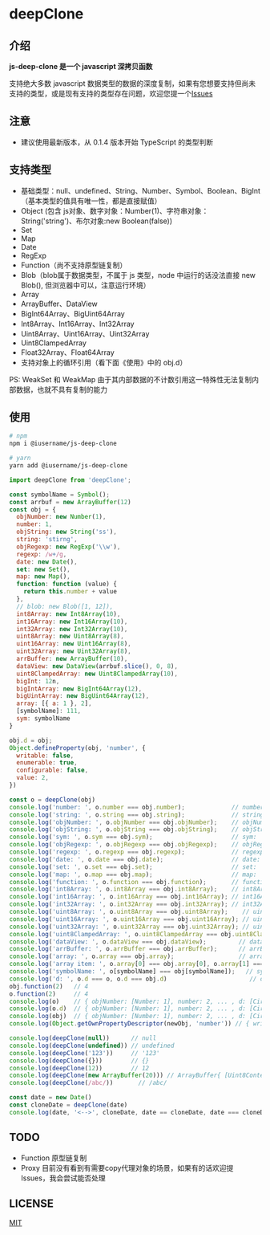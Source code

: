 # deepClone

## 介绍
<strong>js-deep-clone 是一个 javascript 深拷贝函数</strong>

支持绝大多数 javascript 数据类型的数据的深度复制，如果有您想要支持但尚未支持的类型，或是现有支持的类型存在问题，欢迎您提一个[Issues](https://github.com/YMaster/js-deep-clone/issues)

## 注意
- 建议使用最新版本，从 0.1.4 版本开始 TypeScript 的类型判断

## 支持类型
- 基础类型：null、undefined、String、Number、Symbol、Boolean、BigInt（基本类型的值具有唯一性，都是直接赋值）
- Object (包含 js对象、数字对象：Number(1)、字符串对象：String('string')、布尔对象:new Boolean(false))
- Set
- Map
- Date
- RegExp
- Function（尚不支持原型链复制）
- Blob（blob属于数据类型，不属于 js 类型，node 中运行的话没法直接 new Blob(), 但浏览器中可以，注意运行环境）
- Array
- ArrayBuffer、DataView
- BigInt64Array、BigUint64Array
- Int8Array、Int16Array、Int32Array
- Uint8Array、Uint16Array、Uint32Array
- Uint8ClampedArray
- Float32Array、Float64Array
- 支持对象上的循环引用（看下面《使用》中的 obj.d）

PS: WeakSet 和 WeakMap 由于其内部数据的不计数引用这一特殊性无法复制内部数据，也就不具有复制的能力


## 使用
```bash
# npm
npm i @iusername/js-deep-clone

# yarn
yarn add @iusername/js-deep-clone
```
```javascript
import deepClone from 'deepClone';

const symbolName = Symbol();
const arrbuf = new ArrayBuffer(12)
const obj = {
  objNumber: new Number(1),
  number: 1,
  objString: new String('ss'),
  string: 'stirng',
  objRegexp: new RegExp('\\w'),
  regexp: /w+/g,
  date: new Date(),
  set: new Set(),
  map: new Map(),
  function: function (value) {
    return this.number + value
  },
  // blob: new Blob([1, 12]),
  int8Array: new Int8Array(10),
  int16Array: new Int16Array(10),
  int32Array: new Int32Array(10),
  uint8Array: new Uint8Array(8),
  uint16Array: new Uint16Array(8),
  uint32Array: new Uint32Array(8),
  arrBuffer: new ArrayBuffer(10),
  dataView: new DataView(arrbuf.slice(), 0, 8),
  uint8ClampedArray: new Uint8ClampedArray(10),
  bigInt: 12n,
  bigIntArray: new BigInt64Array(12),
  bigUintArray: new BigUint64Array(12),
  array: [{ a: 1 }, 2],
  [symbolName]: 111,
  sym: symbolName
}

obj.d = obj;
Object.defineProperty(obj, 'number', {
  writable: false,
  enumerable: true,
  configurable: false,
  value: 2,
})

const o = deepClone(obj)
console.log('number: ', o.number === obj.number);             // number:  true
console.log('string: ', o.string === obj.string);             // string:  true
console.log('objNumber: ', o.objNumber === obj.objNumber);    // objNumber:  false
console.log('objString: ', o.objString === obj.objString);    // objString:  false
console.log('sym: ', o.sym === obj.sym);                      // sym:  true
console.log('objRegexp: ', o.objRegexp === obj.objRegexp);    // objRegexp:  false
console.log('regexp: ', o.regexp === obj.regexp);             // regexp:  false
console.log('date: ', o.date === obj.date);                   // date:  false
console.log('set: ', o.set === obj.set);                      // set:  false
console.log('map: ', o.map === obj.map);                      // map:  false
console.log('function: ', o.function === obj.function);       // function:  false
console.log('int8Array: ', o.int8Array === obj.int8Array);    // int8Array:  false
console.log('int16Array: ', o.int16Array === obj.int16Array); // int16Array:  false
console.log('int32Array: ', o.int32Array === obj.int32Array); // int32Array:  false
console.log('uint8Array: ', o.uint8Array === obj.uint8Array);    // uint8Array:  false
console.log('uint16Array: ', o.uint16Array === obj.uint16Array); // uint16Array:  false
console.log('uint32Array: ', o.uint32Array === obj.uint32Array); // uint32Array:  false
console.log('uint8ClampedArray: ', o.uint8ClampedArray === obj.uint8ClampedArray); // uint32Array:  false
console.log('dataView: ', o.dataView === obj.dataView);         // dataView:  false
console.log('arrBuffer: ', o.arrBuffer === obj.arrBuffer);      // arrBuffer:  false
console.log('array: ', o.array === obj.array);                  // array:  false
console.log('array item: ', o.array[0] === obj.array[0], o.array[1] === obj.array[1]);  // array items:  false true
console.log('symbolName: ', o[symbolName] === obj[symbolName]);   // symbolName:  false
console.log('d: ', o.d === o, o.d === obj.d)                       // d:  true false
obj.function(2)   // 4
o.function(2)     // 4
console.log(o)    // { objNumber: [Number: 1], number: 2, ... , d: [Circular], [Symbol()]: 111 }
console.log(o.d)  // { objNumber: [Number: 1], number: 2, ... , d: [Circular], [Symbol()]: 111 }
console.log(obj)  // { objNumber: [Number: 1], number: 2, ... , d: [Circular], [Symbol()]: 111 }
console.log(Object.getOwnPropertyDescriptor(newObj, 'number')) // { writable: false, enumerable: true, configurable: false, value: 2 }

console.log(deepClone(null))      // null
console.log(deepClone(undefined)) // undefined
console.log(deepClone('123'))     // '123'
console.log(deepClone({}))        // {}
console.log(deepClone(12))        // 12
console.log(deepClone(new ArrayBuffer(20))) // ArrayBuffer{ [Uint8Contents]: <00, 00, ...>, byteLength: 20 }
console.log(deepClone(/abc/))       // /abc/

const date = new Date()
const cloneDate = deepClone(date)
console.log(date, '<-->', cloneDate, date == cloneDate, date === cloneDate)    // 2020-05-09T05:42:54.818Z <--> 2020-05-09T05:42:54.818Z false false
```

## TODO
- Function 原型链复制
- Proxy 目前没有看到有需要copy代理对象的场景，如果有的话欢迎提 Issues，我会尝试能否处理

## LICENSE
[MIT](https://opensource.org/licenses/MIT)